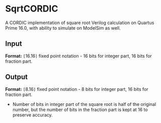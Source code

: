# SqrtCORDIC
A CORDIC implementation of square root Verilog calculation on Quartus Prime 16.0, with ability to simulate on ModelSim as well.

## Input
**Format:** `[`16.16`]` fixed point notation - 16 bits for integer part, 16 bits for fraction part.

## Output
**Format:** `[`8.16`]` fixed point notation - 8 bits for integer part, 16 bits for fraction part.
* Number of bits in integer part of the square root is half of the original number, but the number of bits in the fraction part is kept at 16 to preserve accuracy.
